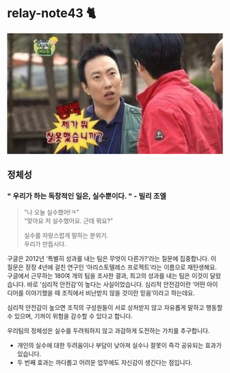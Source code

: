 # relay-note43 🐈
![제가 뭐 잘못했습니까? - 박명수](img.png)

## 정체성

### **" 우리가 하는 독창적인 일은, 실수뿐이다. " - 빌리 조엘**

>  
> "나 오늘 실수했어!ㅋ"  
> "맞아요 저 실수했어요. 근데 뭐요?"    
>
> 실수를 자랑스럽게 말하는 분위기.   
> 우리가 만듭시다.
>

구글은 2012년 ‘특별히 성과를 내는 팀은 무엇이 다른가?’라는 질문에 집중합니다. 이 질문은 장장 4년에 걸친 연구인 ‘아리스토텔레스 프로젝트’라는 이름으로 재탄생해요. 구글에서 근무하는 180여 개의 팀을 조사한 결과, 최고의 성과를 내는 팀은 이것이 달랐습니다. 바로 ‘심리적 안전감’이 높다는 사실이었습니다. 심리적 안전감이란 ‘어떤 아이디어를 이야기했을 때 조직에서 비난받지 않을 것이란 믿음’이라고 하는데요. 

심리적 안전감이 높으면 조직의 구성원들이 서로 상처받지 않고 자유롭게 말하고 행동할 수 있으며, 기꺼이 위험을 감수할 수 있다고 합니다.

우리팀의 정체성은 실수를 두려워하지 않고 과감하게 도전하는 가치를 추구합니다.
* 개인의 실수에 대한 두려움이나 부담이 낮아져 실수나 잘못이 즉각 공유되는 효과가 있습니다.
* 두 번째 효과는 까다롭고 어려운 업무에도 자신감이 생긴다는 점입니다.

